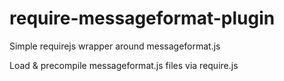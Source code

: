 require-messageformat-plugin
============================

Simple requirejs wrapper around messageformat.js

Load & precompile messageformat.js files via require.js